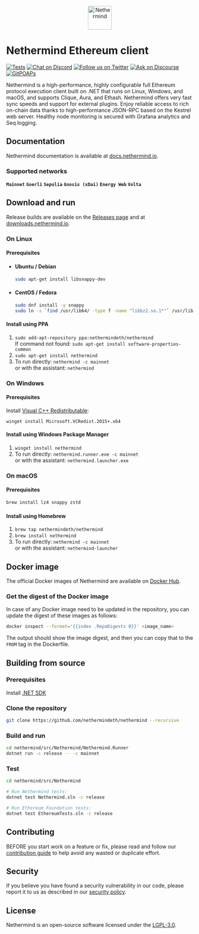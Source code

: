 <p align="center">
  <picture>
    <source media="(prefers-color-scheme: dark)" srcset="https://user-images.githubusercontent.com/1142958/253613129-21f0116d-78f6-49b9-ad74-bb5737081d57.png">
    <source media="(prefers-color-scheme: light)" srcset="https://user-images.githubusercontent.com/1142958/253613175-7a31be18-c1df-47b6-83ae-22c2fa75909c.png">
    <img alt="Nethermind" src="https://user-images.githubusercontent.com/1142958/253613175-7a31be18-c1df-47b6-83ae-22c2fa75909c.png" height="64">
  </picture>
</p>

# Nethermind Ethereum client

[![Tests](https://github.com/nethermindeth/nethermind/actions/workflows/nethermind-tests.yml/badge.svg)](https://github.com/nethermindeth/nethermind/actions/workflows/nethermind-tests.yml)
[![Chat on Discord](https://img.shields.io/discord/629004402170134531?style=social&logo=discord)](https://discord.gg/GXJFaYk)
[![Follow us on Twitter](https://img.shields.io/twitter/follow/nethermindeth?style=social&label=Follow)](https://twitter.com/nethermindeth)
[![Ask on Discourse](https://img.shields.io/discourse/posts?style=social&label=Community&logo=discourse&server=https%3A%2F%2Fcommunity.nethermind.io)](https://community.nethermind.io/c/nethermind-client)
[![GitPOAPs](https://public-api.gitpoap.io/v1/repo/NethermindEth/nethermind/badge)](https://www.gitpoap.io/gh/NethermindEth/nethermind)

Nethermind is a high-performance, highly configurable full Ethereum protocol execution client built on .NET that runs on Linux, Windows, and macOS, and supports Clique, Aura, and Ethash. Nethermind offers very fast sync speeds and support for external plugins. Enjoy reliable access to rich on-chain data thanks to high-performance JSON-RPC based on the Kestrel web server. Healthy node monitoring is secured with Grafana analytics and Seq logging.

## Documentation

Nethermind documentation is available at [docs.nethermind.io](https://docs.nethermind.io).

### Supported networks

**`Mainnet`** **`Goerli`** **`Sepolia`** **`Gnosis (xDai)`** **`Energy Web`** **`Volta`**

## Download and run

Release builds are available on the [Releases page](https://github.com/nethermindeth/nethermind/releases) and at [downloads.nethermind.io](https://downloads.nethermind.io).

### On Linux

#### Prerequisites

- #### Ubuntu / Debian

  ```sh
  sudo apt-get install libsnappy-dev
  ```

- #### CentOS / Fedora

  ```sh
  sudo dnf install -y snappy
  sudo ln -s `find /usr/lib64/ -type f -name "libbz2.so.1*"` /usr/lib64/libbz2.so.1.0
  ```

#### Install using PPA

1. `sudo add-apt-repository ppa:nethermindeth/nethermind` \
   If command not found: `sudo apt-get install software-properties-common`
2. `sudo apt-get install nethermind`
3. To run directly: `nethermind -c mainnet` \
   or with the assistant: `nethermind`

### On Windows

#### Prerequisites

Install [Visual C++ Redistributable](https://aka.ms/vcredist):
```
winget install Microsoft.VCRedist.2015+.x64
```

#### Install using Windows Package Manager

1. `winget install nethermind`
2. To run directly: `nethermind.runner.exe -c mainnet` \
   or with the assistant: `nethermind.launcher.exe` 

### On macOS

#### Prerequisites

```sh
brew install lz4 snappy zstd
```

#### Install using Homebrew

1. `brew tap nethermindeth/nethermind`
2. `brew install nethermind`
3. To run directly: `nethermind -c mainnet` \
   or with the assistant: `nethermind-launcher`

## Docker image

The official Docker images of Nethermind are available on [Docker Hub](https://hub.docker.com/r/nethermind/nethermind).

### Get the digest of the Docker image

In case of any Docker image need to be updated in the repository, you can update the digest of these images as follows:

```sh
docker inspect --format='{{index .RepoDigests 0}}' <image_name>
```

The output should show the image digest, and then you can copy that to the `FROM` tag in the Dockerfile.

## Building from source

### Prerequisites

Install [.NET SDK](https://dotnet.microsoft.com/en-us/download)

### Clone the repository

```sh
git clone https://github.com/nethermindeth/nethermind --recursive
```

### Build and run

```sh
cd nethermind/src/Nethermind/Nethermind.Runner
dotnet run -c release -- -c mainnet
```

### Test

```sh
cd nethermind/src/Nethermind

# Run Nethermind tests:
dotnet test Nethermind.sln -c release

# Run Ethereum Foundation tests:
dotnet test EthereumTests.sln -c release
```

## Contributing

BEFORE you start work on a feature or fix, please read and follow our [contribution guide](https://github.com/nethermindeth/nethermind/blob/master/CONTRIBUTING.md) to help avoid any wasted or duplicate effort.

## Security 

If you believe you have found a security vulnerability in our code, please report it to us as described in our [security policy](SECURITY.md).

## License

Nethermind is an open-source software licensed under the [LGPL-3.0](https://github.com/nethermindeth/nethermind/blob/master/LICENSE-LGPL).
